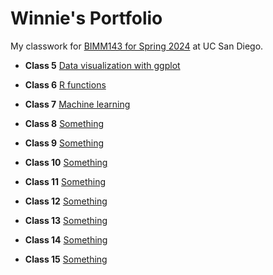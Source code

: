# Winnie's Portfolio

My classwork for [BIMM143 for Spring 2024](https://bioboot.github.io/bimm143_S24/) at UC San Diego.

- **Class 5** [Data visualization with ggplot](https://github.com/wizhou242/bimm143_github/blob/main/Class5/Class05.pdf)

- **Class 6** [R functions](https://github.com/wizhou242/bimm143_github/blob/main/Class6/Class-6.pdf)

- **Class 7** [Machine learning](https://github.com/wizhou242/bimm143_github/blob/main/Class7/Class7-Machine-learning.pdf)

- **Class 8** [Something]()

- **Class 9** [Something]()

- **Class 10** [Something]()

- **Class 11** [Something]()

- **Class 12** [Something]()

- **Class 13** [Something]()

- **Class 14** [Something]()

- **Class 15** [Something]()


